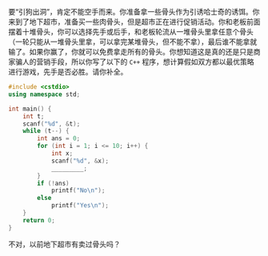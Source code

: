 要“引狗出洞”，肯定不能空手而来。你准备拿一些骨头作为引诱哈士奇的诱饵。你来到了地下超市，准备买一些肉骨头，但是超市正在进行促销活动。你和老板前面摆着十堆骨头，你可以选择先手或后手，和老板轮流从一堆骨头里拿任意个骨头（一轮只能从一堆骨头里拿，可以拿完某堆骨头，但不能不拿），最后谁不能拿就输了。如果你赢了，你就可以免费拿走所有的骨头。你想知道这是真的还是只是商家骗人的营销手段，所以你写了以下的 `C++` 程序，想计算假如双方都以最优策略进行游戏，先手是否必胜。请你补全。

```c++
#include <cstdio>
using namespace std;

int main() {
    int t;
    scanf("%d", &t);
    while (t--) {
        int ans = 0;
        for (int i = 1; i <= 10; i++) {
            int x;
            scanf("%d", &x);
            _________;
        }
        if (!ans)
            printf("No\n");
        else
            printf("Yes\n");
    }
    return 0;
}
```

不对，以前地下超市有卖过骨头吗？